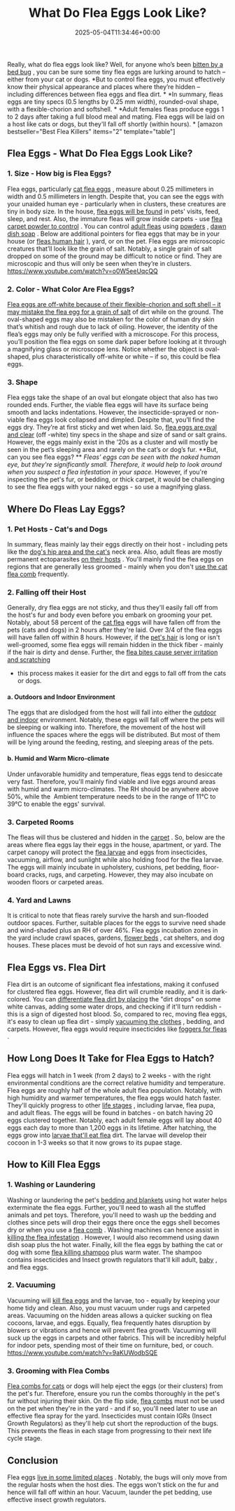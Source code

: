﻿---
layout: post
title: What Do Flea Eggs Look Like?
date: '2025-05-04T11:34:46+00:00'
categories:
- Fleas
- Guide
tags: []
slug: /what-do-flea-eggs-look-like/
lastmod: 2025-05-07T12:21:28+03:00
---

Really, what do flea eggs look like? Well, for anyone who’s been
[bitten by a bed bug](https://pestpolicy.com/pictures-of-bed-bug-bites/)
, you can be sure some tiny flea eggs are lurking around to hatch – either from your cat or dogs.
*But to control flea eggs, you must effectively know their physical appearance and places where they’re hidden – including differences between flea eggs and flea dirt. *
*In summary, fleas eggs are tiny specs (0.5 lengths by 0.25 mm width), rounded-oval shape, with a flexible-chorion and softshell. *
*Adult females fleas produce eggs 1 to 2 days after taking a full blood meal and mating. Flea eggs will be laid on a host like cats or dogs, but they'll fall off shortly (within hours). *
[amazon bestseller="Best Flea Killers" items="2" template="table"]
## Flea Eggs - What Do Flea Eggs Look Like?
### 1. Size - How big is Flea Eggs?
Flea eggs, particularly
[cat flea eggs](https://pestpolicy.com/how-to-get-rid-of-flea-eggs-on-cats/)
, measure about 0.25 millimeters in width and 0.5 millimeters in length. Despite that, you can see the eggs with your unaided human eye - particularly when in clusters, these creatures are tiny in body size.
In the house,
[flea eggs will be found](https://pestpolicy.com/flea-eggs-vs-dandruff/)
in pets' visits, feed, sleep, and rest. Also, the immature fleas will grow inside carpets - use
[flea carpet powder to control](https://pestpolicy.com/best-flea-carpet-powder/)
.
You can control
[adult fleas](https://pestpolicy.com/what-do-fleas-look-like/)
using
[powders](https://pestpolicy.com/best-bed-bug-powder/)
,
[dawn dish soap](https://pestpolicy.com/dawn-dish-soap-for-fleas/)
. Below are additional pointers for flea eggs that may be in your house (or
[fleas human hair](https://pestpolicy.com/can-fleas-live-in-human-hair/)
), yard, or on the pet.
Flea eggs are microscopic creatures that’ll look like the grain of salt. Notably, a single grain of salt dropped on some of the ground may be difficult to notice or find. They are microscopic and thus will only be seen when they’re in clusters.
https://www.youtube.com/watch?v=o0W5eeUqcQQ
### 2. Color - What Color Are Flea Eggs?
[Flea eggs are off-white because of their flexible-chorion and soft shell – it may mistake the flea egg for a grain of salt](https://pestpolicy.com/does-salt-kill-fleas/)
of dirt while on the ground.
The oval-shaped eggs may also be mistaken for the color of human dry skin that’s whitish and rough due to lack of oiling. However, the identity of the flea’s eggs may only be fully verified with a microscope.
For this process, you’ll position the flea eggs on some dark paper before looking at it through a magnifying glass or microscope lens. Notice whether the object is oval-shaped, plus characteristically off-white or white – if so, this could be flea eggs.
### 3. Shape
Flea eggs take the shape of an oval but elongate object that also has two rounded ends. Further, the viable flea eggs will have its surface being smooth and lacks indentations.
However, the insecticide-sprayed or non-viable flea eggs look collapsed and dimpled. Despite that, you’ll find the eggs dry. They’re at first sticky and wet when laid.
So,
[flea eggs are oval and clear](https://pestpolicy.com/how-to-tell-if-you-have-fleas/)
(off -white) tiny specs in the shape and size of sand or salt grains. However, the eggs mainly exist in the ’20s as a cluster and will mostly be seen in the pet’s sleeping area and rarely on the cat’s or dog’s fur.
**But, can you see flea eggs? **
*Fleas’ eggs can be seen with the naked human eye, but they're significantly small. Therefore, it would help to look around when you suspect a flea infestation in your space.*
However, if you're inspecting the pet's fur, or bedding, or thick carpet, it would be challenging to see the flea eggs with your naked eggs - so use a magnifying glass.
## Where Do Fleas Lay Eggs?
### 1. Pet Hosts - Cat's and Dogs
In summary, fleas mainly lay their eggs directly on their host - including pets like the
[dog's hip area and the cat's](https://pestpolicy.com/what-is-blep-in-pets-cats-and-dogs/)
neck area. Also, adult fleas are mostly permanent ectoparasites
[on their hosts](https://pestpolicy.com/how-long-do-fleas-live-on-humans/)
.
You'll mainly find the flea eggs on regions that are generally less groomed - mainly when you don't
[use the cat flea comb](https://pestpolicy.com/best-flea-comb-for-cats/)
frequently.
### 2. Falling off their Host
Generally, dry flea eggs are not sticky, and thus they'll easily fall off from the host's fur and body even before you embark on grooming your pet.
Notably, about 58 percent of the
[cat flea](https://pestpolicy.com/best-flea-treatment-for-cats/)
eggs will have fallen off from the pets (cats and dogs) in 2 hours after they're laid. Over 3/4 of the flea eggs will have fallen off within 8 hours.
However, if the
[pet's hair](https://pestpolicy.com/best-cordless-vacuum-for-pet-hair/)
is long or isn't well-groomed, some flea eggs will remain hidden in the thick fiber - mainly if the hair is dirty and dense.
Further, the
[flea bites cause server irritation and scratching](https://pestpolicy.com/do-fleas-bite-humans/)
- this process makes it easier for the dirt and eggs to fall off from the cats or dogs.
#### a. Outdoors and Indoor Environment
The eggs that are dislodged from the host will fall into either the
[outdoor and indoor](https://pestpolicy.com/best-ant-killer/)
environment. Notably, these eggs will fall off where the pets will be sleeping or walking into.
Therefore, the movement of the host will influence the spaces where the eggs will be distributed. But most of them will be lying around the feeding, resting, and sleeping areas of the pets.
#### b. Humid and Warm Micro-climate
Under unfavorable humidity and temperature, fleas eggs tend to desiccate very fast. Therefore, you'll mainly find viable and live eggs around areas with humid and warm micro-climates.
The RH should be anywhere above 50%, while the  Ambient temperature needs to be in the range of 11°C to 39°C to enable the eggs' survival.
### 3. Carpeted Rooms
The fleas will thus be clustered and hidden in the
[carpet](https://pestpolicy.com/can-fleas-live-in-carpets/)
. So, below are the areas where flea eggs lay their eggs in the house, apartment, or yard.
The carpet canopy will protect the
[flea larvae](https://pestpolicy.com/what-do-flea-larvae-look-like/)
and eggs from insecticides, vacuuming, airflow, and sunlight while also holding food for the flea larvae.
The eggs will mainly incubate in upholstery, cushions, pet bedding, floor-board cracks, rugs, and carpeting. However, they may also incubate on wooden floors or carpeted areas.
### 4. Yard and Lawns
It is critical to note that fleas rarely survive the harsh and sun-flooded outdoor spaces. Further, suitable places for the eggs to survive need shade and wind-shaded plus an RH of over 46%.
Flea eggs incubation zones in the yard include crawl spaces, gardens,
[flower beds](https://pestpolicy.com/best-weed-killers-for-flower-beds/)
, cat shelters, and dog houses. These places must be devoid of hot sun rays and excessive wind.
## Flea Eggs vs. Flea Dirt
Flea dirt is an outcome of significant flea infestations, making it confused for clustered flea eggs. However, flea dirt will crumble readily, and it is dark-colored.
You can
[differentiate flea dirt by placing](https://pestpolicy.com/where-do-fleas-hide/)
the "dirt drops" on some white canvas, adding some water drops, and checking if it'll turn reddish - this is a sign of digested host blood.
So, compared to rec, moving flea eggs, it's easy to clean up flea dirt - simply
[vacuuming the clothes](https://pestpolicy.com/can-fleas-live-on-clothes/)
, bedding, and carpets. However, flea eggs would require insecticides like
[foggers for fleas](https://pestpolicy.com/best-fogger-for-fleas/)
.
## How Long Does It Take for Flea Eggs to Hatch?
Flea eggs will hatch in 1 week (from 2 days) to 2 weeks - with the right
environmental conditions are the correct
relative humidity and temperature. Flea eggs are roughly half of the whole adult flea population.
Notably, with high humidity and warmer temperatures, the flea eggs would hatch faster. They'll quickly progress to other
[life stages](https://pestpolicy.com/how-big-are-bed-bugs/)
, including larvae, flea pupa, and adult fleas.
The eggs will be found in batches - on batch having 20 eggs clustered together. Notably, each adult female eggs will lay about 40 eggs each day to more than 1,200 eggs in its lifetime.
After hatching, the eggs grow into
[larvae that'll eat flea](https://pestpolicy.com/what-do-flea-larvae-eat/)
dirt. The larvae will develop their cocoon in 1-3 weeks so that it now grows to its pupae stage.
## How to Kill Flea Eggs
### 1. Washing or Laundering
Washing or laundering the pet's
[bedding and blankets](https://pestpolicy.com/how-to-get-rid-of-fleas-on-clothes-and-bedding/)
using hot water helps exterminate the flea eggs. Further, you'll need to wash all the stuffed animals and pet toys.
Therefore, you'll need to wash up the bedding and clothes since pets will drop their eggs there once the eggs shell becomes dry or when you use a
[flea comb](https://pestpolicy.com/best-flea-combs-for-dogs/)
.
Washing machines can hence assist in
[killing the flea infestation](https://pestpolicy.com/does-baking-soda-kill-fleas/)
. However, I would also recommend using dawn dish soap plus the hot water.
Finally, kill the flea eggs by bathing the cat or dog with some
[flea killing shampoo](https://pestpolicy.com/best-flea-shampoo-for-dogs/)
plus warm water. The shampoo contains insecticides and Insect growth regulators that'll kill adult,
[baby](https://pestpolicy.com/what-do-baby-fleas-look-like/)
, and flea eggs.
### 2. Vacuuming
Vacuuming will
[kill flea eggs](https://pestpolicy.com/how-to-kill-fleas-on-dogs-naturally-safe-and-fast/)
and the larvae, too - equally by keeping your home tidy and clean. Also, you must vacuum under rugs and carpeted areas.
Vacuuming on the hidden areas allows a quicker sucking on flea cocoons, larvae, and eggs. Equally, flea frequently hates disruption by blowers or vibrations and hence will prevent flea growth.
Vacuuming will suck up the eggs in carpets and other fabrics. This will be incredibly helpful for indoor pets, spending most of their time on furniture, bed, or couch.
https://www.youtube.com/watch?v=9aKUWodbSQE
### 3. Grooming with Flea Combs
[Flea combs for cats](https://pestpolicy.com/best-flea-comb-for-cats/)
or dogs will help eject the eggs (or their clusters) from the pet's fur. Therefore, ensure you run the combs thoroughly in the pet's fur without injuring their skin.
On the flip side,
[flea combs](https://pestpolicy.com/best-electronic-flea-comb/)
must not be used on the pet when they're in the yard - and if so, you'll need later to use an effective flea spray for the yard.
Insecticides must contain IGRs (Insect Growth Regulators) as they'll help cut short the reproduction of the bugs. This prevents the fleas in each stage from progressing to their next life cycle stage.
## Conclusion
Flea eggs
[live in some limited places](https://pestpolicy.com/where-do-fleas-live/)
. Notably, the bugs will only move from the regular hosts when the host dies.
The eggs won't stick on the fur and hence will fall off within an hour. Vacuum, launder the pet bedding, use effective insect growth regulators.